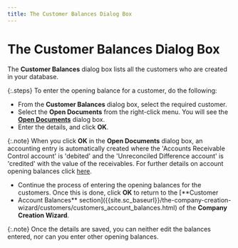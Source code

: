 ```yaml
---
title: The Customer Balances Dialog Box
---
```


# The Customer Balances Dialog Box


The **Customer Balances** dialog  box lists all the customers who are created in your database.


{:.steps}
To enter the opening balance for a customer, do the following:

- From the **Customer Balances** dialog box, select  the required customer.
- Select the  **Open Documents** from the right-click  menu. You will see the [**Open Documents**]({{site.sc_baseurl}}/misc/the_open_documents_dialog_box.html) dialog box.
- Enter the details,  and click **OK**.



{:.note}
When you click **OK**  in the **Open Documents** dialog box,  an accounting entry is automatically created where the 'Accounts Receivable  Control account' is 'debited' and the 'Unreconciled Difference account'  is 'credited' with the value of the receivables. For further details on  account opening balances click [here]({{site.sc_baseurl}}/the-company-creation-wizard/accounting/opening_account_balances.html).

- Continue the  process of entering the opening balances for the customers. Once this  is done, click **OK** to return to  the [**Customer 
 - Account Balances** section]({{site.sc_baseurl}}/the-company-creation-wizard/customers/customers_account_balances.html) of the **Company 
 Creation Wizard**.



{:.note}
Once the details are saved, you can neither  edit the balances entered, nor can you enter other opening balances.
